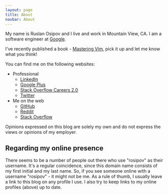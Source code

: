 ```yaml
---
layout: page
title: About
navbar: About
---
```


My name is Ruslan Osipov and I live and work in Mountain View, CA. I am a software engineer at [Google](https://google.com).

I've recently published a book - [Mastering Vim](https://amzn.to/2EfGaN5), pick it up and let me know what you think!

You can find me on the following websites:

* Professional
  * [LinkedIn](http://www.linkedin.com/in/ruslanosipov)
  * [Google Plus](https://google.com/+ruslanosipov)
  * [Stack Overflow Careers 2.0](http://careers.stackoverflow.com/ruslanosipov)
  * [Twitter](https://twitter.com/antistatuquo)
* Me on the web
  * [GitHub](https://github.com/ruslanosipov)
  * [Reddit](http://reddit.com/u/rosipov)
  * [Stack Overflow](http://stackoverflow.com/users/2578489/rosipov)

Opinions expressed on this blog are solely my own and do not express the views or opinions of my employer.

## Regarding my online presence

There seems to be a number of people out there who use "rosipov" as their username. It's a regular coincidence, since this domain name consists of my first initial and my last name. So, if you see someone online with a username "rosipov" - it might not be me. As a rule of thumb, I usually leave a link to this blog on any profile I use. I also try to keep links to my online profiles (above) up to date.
